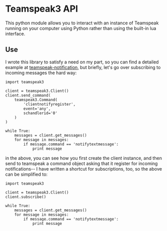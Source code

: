 # Teamspeak3 API

This python module allows you to interact with an instance of Teamspeak running
on your computer using Python rather than using the built-in lua interface.

## Use

I wrote this library to satisfy a need on my part, so you can find a detailed
example at [teamspeak-notification](https://bitbucket.org/latestrevision/teamspeak-notification), but
briefly, let's go over subscribing to incoming messages the hard way:

    import teamspeak3

    client = teamspeak3.Client()
    client.send_command(
        teamspeak3.Command(
            'clientnotifyregister',
            event='any',
            schandlerid='0'
        )
    )

    while True:
        messages = client.get_messages()
        for message in messages:
            if message.command == 'notifytextmessage':
                print message

in the above, you can see how you first create the client instance, and then
send to teamspeak a command object asking that it register for incoming
notifications-- I have written a shortcut for subscriptions, too, so the above
can be simplified to:

    import teamspeak3

    client = teamspeak3.Client()
    client.subscribe()

    while True:
        messages = client.get_messages()
        for message in messages:
            if message.command == 'notifytextmessage':
                print message
